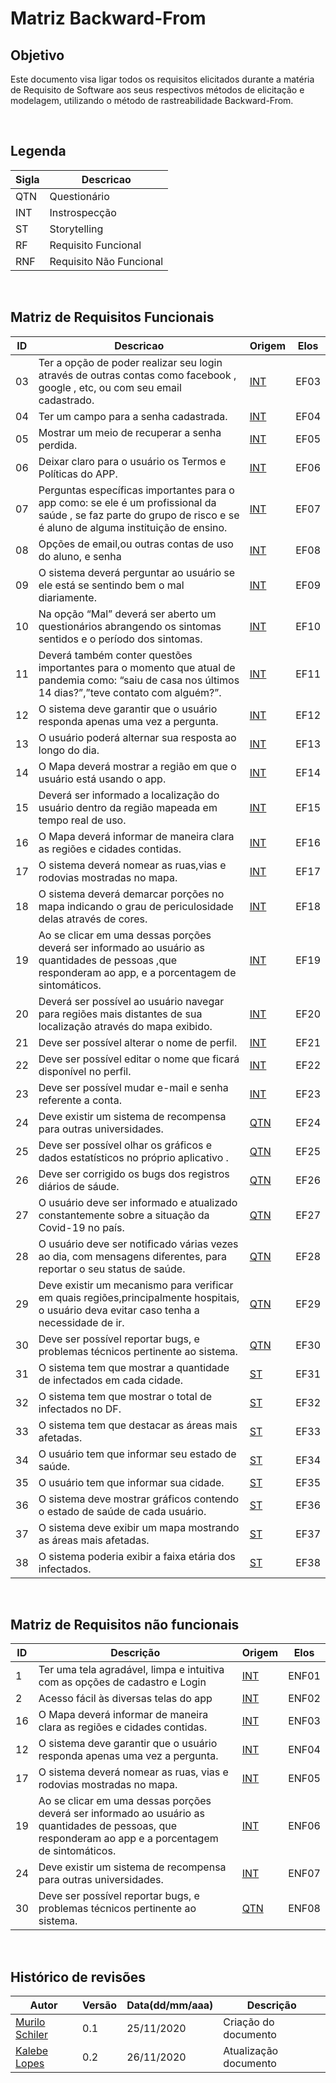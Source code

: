 # Matriz Backward-From

## Objetivo
Este documento visa ligar todos os requisitos elicitados durante a matéria de Requisito de Software aos seus respectivos métodos de elicitação e modelagem, utilizando o método de rastreabilidade Backward-From.

<br>

## Legenda
| Sigla | Descricao | 
| -- | --------- |
| QTN | Questionário |
| INT | Instrospecção |
| ST | Storytelling |
| RF | Requisito Funcional |
| RNF | Requisito Não Funcional |

<br>

## Matriz de Requisitos Funcionais

| ID | Descricao | Origem | Elos |
| -- | --------- | ------ | ---- |
| 03 |Ter a opção de poder realizar seu login através de outras contas como facebook , google , etc, ou com seu email cadastrado. |  [INT](https://requisitos-de-software.github.io/2020.1-GuardioesdaSaude//elicitacao/elicitacao_tecnicas/Introspeccao/)| EF03 |
| 04 |Ter um campo para a senha cadastrada. |  [INT](https://requisitos-de-software.github.io/2020.1-GuardioesdaSaude//elicitacao/elicitacao_tecnicas/Introspeccao/)| EF04 |
| 05 |Mostrar um meio de recuperar a senha perdida. |  [INT](https://requisitos-de-software.github.io/2020.1-GuardioesdaSaude//elicitacao/elicitacao_tecnicas/Introspeccao/)| EF05 |
| 06 |Deixar claro para o usuário os Termos e Políticas do APP. |  [INT](https://requisitos-de-software.github.io/2020.1-GuardioesdaSaude//elicitacao/elicitacao_tecnicas/Introspeccao/)| EF06 |
| 07 |Perguntas específicas importantes para o app como: se ele é um profissional da saúde , se faz parte do grupo de risco e se é aluno de alguma instituição de ensino. |  [INT](https://requisitos-de-software.github.io/2020.1-GuardioesdaSaude//elicitacao/elicitacao_tecnicas/Introspeccao/)| EF07 |
| 08 |Opções de email,ou outras contas de uso do aluno, e senha |  [INT](https://requisitos-de-software.github.io/2020.1-GuardioesdaSaude//elicitacao/elicitacao_tecnicas/Introspeccao/)| EF08 |
| 09 |O sistema deverá perguntar ao usuário se ele está se sentindo bem o mal diariamente. |  [INT](https://requisitos-de-software.github.io/2020.1-GuardioesdaSaude//elicitacao/elicitacao_tecnicas/Introspeccao/)| EF09 |
| 10 |Na opção “Mal” deverá ser aberto um questionários abrangendo os sintomas sentidos e o período dos sintomas. |  [INT](https://requisitos-de-software.github.io/2020.1-GuardioesdaSaude//elicitacao/elicitacao_tecnicas/Introspeccao/)| EF10 |
| 11 |	Deverá também conter questões importantes para o momento que atual de pandemia como: “saiu de casa nos últimos 14 dias?”,”teve contato com alguém?”. |  [INT](https://requisitos-de-software.github.io/2020.1-GuardioesdaSaude//elicitacao/elicitacao_tecnicas/Introspeccao/)| EF11 |
| 12 |O sistema deve garantir que o usuário responda apenas uma vez a pergunta. |  [INT](https://requisitos-de-software.github.io/2020.1-GuardioesdaSaude//elicitacao/elicitacao_tecnicas/Introspeccao/)| EF12 |
| 13 |O usuário poderá alternar sua resposta ao longo do dia.|  [INT](https://requisitos-de-software.github.io/2020.1-GuardioesdaSaude//elicitacao/elicitacao_tecnicas/Introspeccao/)| EF13 |
| 14 |O Mapa deverá mostrar a região em que o usuário está usando o app.|  [INT](https://requisitos-de-software.github.io/2020.1-GuardioesdaSaude//elicitacao/elicitacao_tecnicas/Introspeccao/)| EF14 |
| 15 |Deverá ser informado a localização do usuário dentro da região mapeada em tempo real de uso.|  [INT](https://requisitos-de-software.github.io/2020.1-GuardioesdaSaude//elicitacao/elicitacao_tecnicas/Introspeccao/)| EF15 |
| 16 |O Mapa deverá informar de maneira clara as regiões e cidades contidas.|  [INT](https://requisitos-de-software.github.io/2020.1-GuardioesdaSaude//elicitacao/elicitacao_tecnicas/Introspeccao/)| EF16 |
| 17 |O sistema deverá nomear as ruas,vias e rodovias mostradas no mapa.|  [INT](https://requisitos-de-software.github.io/2020.1-GuardioesdaSaude//elicitacao/elicitacao_tecnicas/Introspeccao/)| EF17 |
| 18 |O sistema deverá demarcar porções no mapa indicando o grau de periculosidade delas através de cores.|  [INT](https://requisitos-de-software.github.io/2020.1-GuardioesdaSaude//elicitacao/elicitacao_tecnicas/Introspeccao/)| EF18 |
| 19 |	Ao se clicar em uma dessas porções deverá ser informado ao usuário as quantidades de pessoas ,que responderam ao app, e a porcentagem de sintomáticos.|  [INT](https://requisitos-de-software.github.io/2020.1-GuardioesdaSaude//elicitacao/elicitacao_tecnicas/Introspeccao/)| EF19 |
| 20 |	Deverá ser possível ao usuário navegar para regiões mais distantes de sua localização através do mapa exibido.|  [INT](https://requisitos-de-software.github.io/2020.1-GuardioesdaSaude//elicitacao/elicitacao_tecnicas/Introspeccao/)| EF20 |
| 21 |	Deve ser possível alterar o nome de perfil.|  [INT](https://requisitos-de-software.github.io/2020.1-GuardioesdaSaude//elicitacao/elicitacao_tecnicas/Introspeccao/)| EF21 |
| 22 |	Deve ser possível editar o nome que ficará disponível no perfil.|  [INT](https://requisitos-de-software.github.io/2020.1-GuardioesdaSaude//elicitacao/elicitacao_tecnicas/Introspeccao/)| EF22 |
| 23 |	Deve ser possível mudar e-mail e senha referente a conta.|  [INT](https://requisitos-de-software.github.io/2020.1-GuardioesdaSaude//elicitacao/elicitacao_tecnicas/Introspeccao/)| EF23 |
| 24 |	Deve existir um sistema de recompensa para outras universidades.|  [QTN](https://requisitos-de-software.github.io/2020.1-GuardioesdaSaude//elicitacao/elicitacao_tecnicas/questionario/)| EF24 |
| 25 |	Deve ser possível olhar os gráficos e dados estatísticos no próprio aplicativo .|  [QTN](https://requisitos-de-software.github.io/2020.1-GuardioesdaSaude//elicitacao/elicitacao_tecnicas/questionario/)| EF25 |
| 26 |	Deve ser corrigido os bugs dos registros diários de sáude.|  [QTN](https://requisitos-de-software.github.io/2020.1-GuardioesdaSaude//elicitacao/elicitacao_tecnicas/questionario/)| EF26 |
| 27 |O usuário deve ser informado e atualizado constantemente sobre a situação da Covid-19 no país.|  [QTN](https://requisitos-de-software.github.io/2020.1-GuardioesdaSaude//elicitacao/elicitacao_tecnicas/questionario/)| EF27 |
| 28 |	O usuário deve ser notificado várias vezes ao dia, com mensagens diferentes, para reportar o seu status de saúde.   |  [QTN](https://requisitos-de-software.github.io/2020.1-GuardioesdaSaude//elicitacao/elicitacao_tecnicas/questionario/)| EF28 |
| 29 |	Deve existir um mecanismo para verificar em quais regiões,principalmente hospitais, o usuário deva evitar caso tenha a necessidade de ir.   |  [QTN](https://requisitos-de-software.github.io/2020.1-GuardioesdaSaude//elicitacao/elicitacao_tecnicas/questionario/)| EF29 |
| 30 |	Deve ser possível reportar bugs, e problemas técnicos pertinente ao sistema.   |  [QTN](https://requisitos-de-software.github.io/2020.1-GuardioesdaSaude//elicitacao/elicitacao_tecnicas/questionario/)| EF30 |
| 31 |	O sistema tem que mostrar a quantidade de infectados em cada cidade.   |  [ST](https://requisitos-de-software.github.io/2020.1-GuardioesdaSaude/elicitacao/elicitacao_tecnicas/storytelling/)| EF31 |
| 32 |	O sistema tem que mostrar o total de infectados no DF.   |  [ST](https://requisitos-de-software.github.io/2020.1-GuardioesdaSaude/elicitacao/elicitacao_tecnicas/storytelling/)| EF32 |
| 33 |	O sistema tem que destacar as áreas mais afetadas.   |  [ST](https://requisitos-de-software.github.io/2020.1-GuardioesdaSaude/elicitacao/elicitacao_tecnicas/storytelling/)| EF33 |
| 34 |	O usuário tem que informar seu estado de saúde.   |  [ST](https://requisitos-de-software.github.io/2020.1-GuardioesdaSaude/elicitacao/elicitacao_tecnicas/storytelling/)| EF34 |
| 35 |	O usuário tem que informar sua cidade.  |  [ST](https://requisitos-de-software.github.io/2020.1-GuardioesdaSaude/elicitacao/elicitacao_tecnicas/storytelling/)| EF35 |
| 36 |	O sistema deve mostrar gráficos contendo o estado de saúde de cada usuário.  |  [ST](https://requisitos-de-software.github.io/2020.1-GuardioesdaSaude/elicitacao/elicitacao_tecnicas/storytelling/)| EF36 |
| 37 |	O sistema deve exibir um mapa mostrando as áreas mais afetadas. |  [ST](https://requisitos-de-software.github.io/2020.1-GuardioesdaSaude/elicitacao/elicitacao_tecnicas/storytelling/)| EF37 |
| 38 |		O sistema poderia exibir a faixa etária dos infectados. |  [ST](https://requisitos-de-software.github.io/2020.1-GuardioesdaSaude/elicitacao/elicitacao_tecnicas/storytelling/)| EF38 |

<br>

## Matriz de Requisitos não funcionais

| ID | Descrição | Origem | Elos |
| ---- | --- | --- | --- |
| 1 | Ter uma tela agradável, limpa e intuitiva com as opções de cadastro e Login | [INT](https://requisitos-de-software.github.io/2020.1-GuardioesdaSaude//elicitacao/elicitacao_tecnicas/Introspeccao/)| ENF01 |
| 2 | Acesso fácil às diversas telas do app |  [INT](https://requisitos-de-software.github.io/2020.1-GuardioesdaSaude//elicitacao/elicitacao_tecnicas/Introspeccao/)| ENF02 |
| 16 | O Mapa deverá informar de maneira clara as regiões e cidades contidas. | [INT](https://requisitos-de-software.github.io/2020.1-GuardioesdaSaude//elicitacao/elicitacao_tecnicas/Introspeccao/) | ENF03 |
| 12 | O sistema deve garantir que o usuário responda apenas uma vez a pergunta. | [INT](https://requisitos-de-software.github.io/2020.1-GuardioesdaSaude//elicitacao/elicitacao_tecnicas/Introspeccao/) | ENF04 |
| 17 | O sistema deverá nomear as ruas, vias e rodovias mostradas no mapa. | [INT](https://requisitos-de-software.github.io/2020.1-GuardioesdaSaude//elicitacao/elicitacao_tecnicas/Introspeccao/) | ENF05 |
| 19 | Ao se clicar em uma dessas porções deverá ser informado ao usuário as quantidades de pessoas, que responderam ao app e a porcentagem de sintomáticos. | [INT](https://requisitos-de-software.github.io/2020.1-GuardioesdaSaude//elicitacao/elicitacao_tecnicas/Introspeccao/) | ENF06 |
| 24 | Deve existir um sistema de recompensa para outras universidades. | [INT](https://requisitos-de-software.github.io/2020.1-GuardioesdaSaude//elicitacao/elicitacao_tecnicas/Introspeccao/) | ENF07 |
| 30 | Deve ser possível reportar bugs, e problemas técnicos pertinente ao sistema. | [QTN](https://requisitos-de-software.github.io/2020.1-GuardioesdaSaude//elicitacao/elicitacao_tecnicas/questionario/) | ENF08 |

<br>

## **Histórico de revisões**
Autor | Versão | Data(dd/mm/aaa) | Descrição 
---- | ----------- | ------ | ---------
[Murilo Schiler](https://github.com/muriloschiler) | 0.1 | 25/11/2020 | Criação do documento|
[Kalebe Lopes](https://github.com/KalebeLopes) | 0.2 | 26/11/2020 | Atualização documento |
